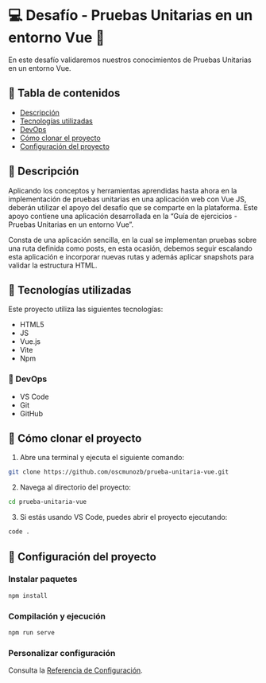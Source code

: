 # &#128187; Desafío - Pruebas Unitarias en un entorno Vue &#128511;

En este desafío validaremos nuestros conocimientos de Pruebas Unitarias en un entorno Vue.

## &#128640; Tabla de contenidos

- [Descripción](#-descripción)
- [Tecnologías utilizadas](#-tecnologías-utilizadas)
- [DevOps](#-devops)
- [Cómo clonar el proyecto](#-cómo-clonar-el-proyecto)
- [Configuración del proyecto](#-configuración-del-proyecto)

## &#127755; Descripción

Aplicando los conceptos y herramientas aprendidas hasta ahora en la implementación de pruebas unitarias en una aplicación web con Vue JS, deberán utilizar el apoyo del desafío que se comparte en la plataforma. Este apoyo contiene una aplicación desarrollada en la “Guía de ejercicios - Pruebas Unitarias en un entorno Vue”.

Consta de una aplicación sencilla, en la cual se implementan pruebas sobre una ruta definida como posts, en esta ocasión, debemos seguir escalando esta aplicación e incorporar nuevas rutas y además aplicar snapshots para validar la estructura HTML.

## &#128642; Tecnologías utilizadas

Este proyecto utiliza las siguientes tecnologías:

- HTML5
- JS
- Vue.js
- Vite
- Npm

### &#128641; DevOps

- VS Code
- Git
- GitHub

## &#128110; Cómo clonar el proyecto

1. Abre una terminal y ejecuta el siguiente comando:

```bash
git clone https://github.com/oscmunozb/prueba-unitaria-vue.git
```

2. Navega al directorio del proyecto:

```bash
cd prueba-unitaria-vue
```

3. Si estás usando VS Code, puedes abrir el proyecto ejecutando:

```bash
code .
```

## &#128679; Configuración del proyecto

### Instalar paquetes

```sh
npm install
```

### Compilación y ejecución

```sh
npm run serve
```

### Personalizar configuración

Consulta la [Referencia de Configuración](https://vitejs.dev/config/).
